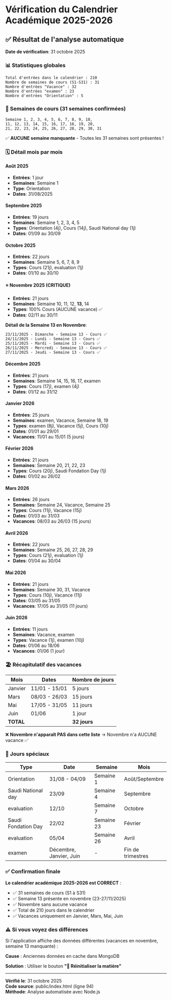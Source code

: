 # Vérification du Calendrier Académique 2025-2026

## ✅ Résultat de l'analyse automatique

**Date de vérification**: 31 octobre 2025

### 📊 Statistiques globales

```
Total d'entrées dans le calendrier : 210
Nombre de semaines de cours (S1-S31) : 31
Nombre d'entrées "Vacance" : 32
Nombre d'entrées "examen" : 23
Nombre d'entrées "Orientation" : 5
```

### 📅 Semaines de cours (31 semaines confirmées)

```
Semaine 1, 2, 3, 4, 5, 6, 7, 8, 9, 10, 
11, 12, 13, 14, 15, 16, 17, 18, 19, 20, 
21, 22, 23, 24, 25, 26, 27, 28, 29, 30, 31
```

✅ **AUCUNE semaine manquante** - Toutes les 31 semaines sont présentes !

### 🗓️ Détail mois par mois

#### Août 2025
- **Entrées**: 1 jour
- **Semaines**: Semaine 1
- **Type**: Orientation
- **Dates**: 31/08/2025

#### Septembre 2025
- **Entrées**: 19 jours
- **Semaines**: Semaine 1, 2, 3, 4, 5
- **Types**: Orientation (4j), Cours (14j), Saudi National day (1j)
- **Dates**: 01/09 au 30/09

#### Octobre 2025
- **Entrées**: 22 jours
- **Semaines**: Semaine 5, 6, 7, 8, 9
- **Types**: Cours (21j), evaluation (1j)
- **Dates**: 01/10 au 30/10

#### ⭐ Novembre 2025 (CRITIQUE)
- **Entrées**: 21 jours
- **Semaines**: Semaine 10, 11, 12, **13**, 14
- **Types**: 100% Cours (AUCUNE vacance) ✅
- **Dates**: 02/11 au 30/11

**Détail de la Semaine 13 en Novembre**:
```
23/11/2025 - Dimanche - Semaine 13 - Cours ✅
24/11/2025 - Lundi - Semaine 13 - Cours ✅
25/11/2025 - Mardi - Semaine 13 - Cours ✅
26/11/2025 - Mercredi - Semaine 13 - Cours ✅
27/11/2025 - Jeudi - Semaine 13 - Cours ✅
```

#### Décembre 2025
- **Entrées**: 21 jours
- **Semaines**: Semaine 14, 15, 16, 17, examen
- **Types**: Cours (17j), examen (4j)
- **Dates**: 01/12 au 31/12

#### Janvier 2026
- **Entrées**: 25 jours
- **Semaines**: examen, Vacance, Semaine 18, 19
- **Types**: examen (8j), Vacance (5j), Cours (10j)
- **Dates**: 01/01 au 29/01
- **Vacances**: 11/01 au 15/01 (5 jours)

#### Février 2026
- **Entrées**: 21 jours
- **Semaines**: Semaine 20, 21, 22, 23
- **Types**: Cours (20j), Saudi Fondation Day (1j)
- **Dates**: 01/02 au 26/02

#### Mars 2026
- **Entrées**: 26 jours
- **Semaines**: Semaine 24, Vacance, Semaine 25
- **Types**: Cours (11j), Vacance (15j)
- **Dates**: 01/03 au 31/03
- **Vacances**: 08/03 au 26/03 (15 jours)

#### Avril 2026
- **Entrées**: 22 jours
- **Semaines**: Semaine 25, 26, 27, 28, 29
- **Types**: Cours (21j), evaluation (1j)
- **Dates**: 01/04 au 30/04

#### Mai 2026
- **Entrées**: 21 jours
- **Semaines**: Semaine 30, 31, Vacance
- **Types**: Cours (10j), Vacance (11j)
- **Dates**: 03/05 au 31/05
- **Vacances**: 17/05 au 31/05 (11 jours)

#### Juin 2026
- **Entrées**: 11 jours
- **Semaines**: Vacance, examen
- **Types**: Vacance (1j), examen (10j)
- **Dates**: 01/06 au 18/06
- **Vacances**: 01/06 (1 jour)

### 🏖️ Récapitulatif des vacances

| Mois | Dates | Nombre de jours |
|------|-------|-----------------|
| Janvier | 11/01 - 15/01 | 5 jours |
| Mars | 08/03 - 26/03 | 15 jours |
| Mai | 17/05 - 31/05 | 11 jours |
| Juin | 01/06 | 1 jour |
| **TOTAL** | | **32 jours** |

❌ **Novembre n'apparaît PAS dans cette liste** → Novembre n'a AUCUNE vacance ✅

### 📝 Jours spéciaux

| Type | Date | Semaine | Mois |
|------|------|---------|------|
| Orientation | 31/08 - 04/09 | Semaine 1 | Août/Septembre |
| Saudi National day | 23/09 | Semaine 4 | Septembre |
| evaluation | 12/10 | Semaine 7 | Octobre |
| Saudi Fondation Day | 22/02 | Semaine 23 | Février |
| evaluation | 05/04 | Semaine 26 | Avril |
| examen | Décembre, Janvier, Juin | - | Fin de trimestres |

### ✅ Confirmation finale

**Le calendrier académique 2025-2026 est CORRECT** :

- ✅ 31 semaines de cours (S1 à S31)
- ✅ Semaine 13 présente en novembre (23-27/11/2025)
- ✅ Novembre sans aucune vacance
- ✅ Total de 210 jours dans le calendrier
- ✅ Vacances uniquement en Janvier, Mars, Mai, Juin

### ⚠️ Si vous voyez des différences

Si l'application affiche des données différentes (vacances en novembre, semaine 13 manquante) :

**Cause** : Anciennes données en cache dans MongoDB

**Solution** : Utiliser le bouton **"🔄 Réinitialiser la matière"**

---

**Vérifié le**: 31 octobre 2025  
**Code source**: public/index.html (ligne 94)  
**Méthode**: Analyse automatisée avec Node.js
